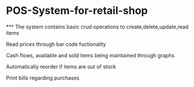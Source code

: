 # POS-System-for-retail-shop

*** The system contains basic crud operations to create,delete,update,read items

Read prices through bar code fuctionality

Cash flows, available and sold items being maintained through graphs 

Automatically reorder if items are out of stock

Print bills regarding purchases




